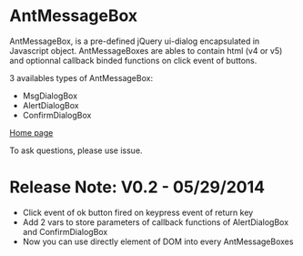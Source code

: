 AntMessageBox
=============

AntMessageBox, is a pre-defined jQuery ui-dialog encapsulated in Javascript object. AntMessageBoxes are ables to contain html (v4 or v5) and optionnal callback binded functions on click event of buttons.

3 availables types of AntMessageBox: 
- MsgDialogBox
- AlertDialogBox 
- ConfirmDialogBox

<a href="http://antproduction.free.fr/AntMessageBox" target="_blank">Home page</a>

To ask questions, please use issue.

Release Note: V0.2 - 05/29/2014
=============
- Click event of ok button fired on keypress event of return key
- Add 2 vars to store parameters of callback functions of AlertDialogBox and ConfirmDialogBox
- Now you can use directly element of DOM into every AntMessageBoxes

